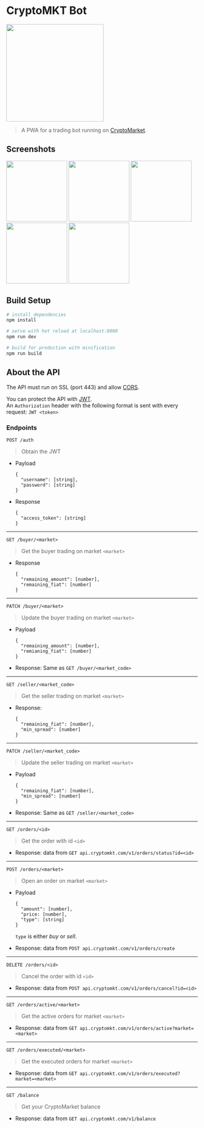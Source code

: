 # CryptoMKT Bot
<img src="https://cryptomktbot.netlify.com/img/icons/android-chrome-512x512.png" label="icon" width="256px">

> A PWA for a trading bot running on [CryptoMarket](https://www.cryptomkt.com).

## Screenshots
<a href="https://user-images.githubusercontent.com/6851095/56870765-e367b880-69ea-11e9-9588-c77f1e4ad266.png"><img src="https://user-images.githubusercontent.com/6851095/56870765-e367b880-69ea-11e9-9588-c77f1e4ad266.png" width="160px"></a>
<a href="https://user-images.githubusercontent.com/6851095/56870766-e4004f00-69ea-11e9-8985-7e6807987821.png"><img src="https://user-images.githubusercontent.com/6851095/56870766-e4004f00-69ea-11e9-8985-7e6807987821.png" width="160px"></a>
<a href="https://user-images.githubusercontent.com/6851095/56870767-e4004f00-69ea-11e9-858a-57f0eb727dc9.png"><img src="https://user-images.githubusercontent.com/6851095/56870767-e4004f00-69ea-11e9-858a-57f0eb727dc9.png" width="160px"></a>
<a href="https://user-images.githubusercontent.com/6851095/56870768-e4004f00-69ea-11e9-8093-db14ecde373f.png"><img src="https://user-images.githubusercontent.com/6851095/56870768-e4004f00-69ea-11e9-8093-db14ecde373f.png" width="160px"></a>
<a href="https://user-images.githubusercontent.com/6851095/56870769-e4004f00-69ea-11e9-9846-9621f71b2623.png"><img src="https://user-images.githubusercontent.com/6851095/56870769-e4004f00-69ea-11e9-9846-9621f71b2623.png" width="160px"></a>

## Build Setup
``` bash
# install dependencies
npm install

# serve with hot reload at localhost:8080
npm run dev

# build for production with minification
npm run build
```

## About the API
The API must run on SSL (port 443) and allow [CORS](https://en.wikipedia.org/wiki/Cross-origin_resource_sharing).

You can protect the API with [JWT](https://en.wikipedia.org/wiki/JSON_Web_Token).  
An `Authorization` header with the following format is sent with every request: `JWT <token>`

### Endpoints
`POST /auth`
> Obtain the JWT
- Payload
  ```
  {
    "username": [string],
    "password": [string]
  }
  ```
- Response
  ```
  {
    "access_token": [string]
  }
  ```
---
`GET /buyer/<market>`
> Get the buyer trading on market `<market>`
- Response
  ```
  {
    "remaining_amount": [number],
    "remaining_fiat": [number]
  }
  ```
---
`PATCH /buyer/<market>`
> Update the buyer trading on market `<market>`
- Payload
  ```
  {
    "remaining_amount": [number],
    "remianing_fiat": [number]
  }
  ```
- Response: Same as `GET /buyer/<market_code>`
---
`GET /seller/<market_code>`
> Get the seller trading on market `<market>`
- Response:
  ```
  {
    "remaining_fiat": [number],
    "min_spread": [number]
  }
  ```
---
`PATCH /seller/<market_code>`
> Update the seller trading on market `<market>`
- Payload
  ```
  {
    "remaining_fiat": [number],
    "min_spread": [number]
  }
  ```
- Response: Same as `GET /seller/<market_code>`
--- 
`GET /orders/<id>`
> Get the order with id `<id>`
- Response: data from `GET api.cryptomkt.com/v1/orders/status?id=<id>`
--- 
`POST /orders/<market>`
> Open an order on market `<market>`
- Payload
  ```
  {
    "amount": [number],
    "price: [number],
    "type": [string]
  }
  ```
  `type` is either *buy* or *sell*.

- Response: data from `POST api.cryptomkt.com/v1/orders/create`
---
`DELETE /orders/<id>`
> Cancel the order with id `<id>`
- Response: data from `POST api.cryptomkt.com/v1/orders/cancel?id=<id>`
---
`GET /orders/active/<market>`
> Get the active orders for market `<market>`
- Response: data from `GET api.cryptomkt.com/v1/orders/active?market=<market>`
---
`GET /orders/executed/<market>`
> Get the executed orders for market `<market>`
- Response: data from `GET api.cryptomkt.com/v1/orders/executed?market=<market>`
---
`GET /balance`
> Get your CryptoMarket balance
- Response: data from `GET api.cryptomkt.com/v1/balance`
